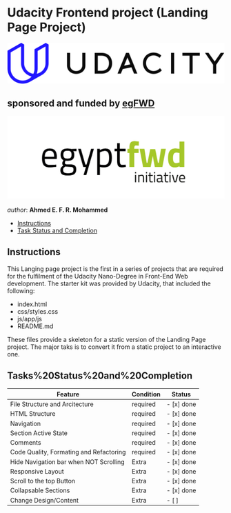 # Udacity Frontend project (Landing Page Project)


[![Udacity's Logo](./assets/imgs/udacityLogo.svg)](https://www.udacity.com/)



## sponsored and funded by [egFWD](https://egfwd.com/) 

[![egFWD - Future of Work is Digital](./assets/imgs/Egypt_fwd_logo-1.png)](https://egfwd.com/)



*author*: **Ahmed E. F. R. Mohammed**


* [Instructions](#instructions)
* [Task Status and Completion](#Tasks%20Status%20and%20Completion)

## Instructions

This Langing page project is the first in a series of projects that are required for the fulfilment of the Udacity Nano-Degree in Front-End Web development. The starter kit was provided by Udacity, that included the following:

* index.html
* css/styles.css
* js/app/js
* README.md

These files provide a skeleton for a static version of the Landing Page project. The major taks is to convert it from a static project to an interactive one.

## Tasks%20Status%20and%20Completion

|  Feature                                    |   Condition  |     Status     |
|---------------------------------------------|--------------|----------------|
|  File Structure and Arcitecture             |   required   |  - [x] done    |
|  HTML Structure                             |   required   |  - [x] done    |
|  Navigation                                 |   required   |  - [x] done    |
|  Section Active State                       |   required   |  - [x] done    |
|  Comments                                   |   required   |  - [x] done    |
|  Code Quality, Formating and Refactoring    |   required   |  - [x] done    |
|  Hide Navigation bar when NOT Scrolling     |   Extra      |  - [x] done    |
|  Responsive Layout                          |   Extra      |  - [x] done    |
|  Scroll to the top Button                   |   Extra      |  - [x] done    |
|  Collapsable Sections                       |   Extra      |  - [x] done    |
|  Change Design/Content                      |   Extra      |  - [ ]         |
